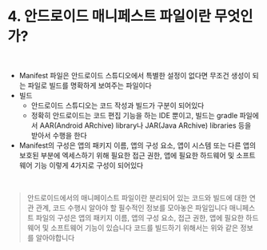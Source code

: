 # 4. 안드로이드 매니페스트 파일이란 무엇인가?

<br>

* Manifest 파일은 안드로이드 스튜디오에서 특별한 설정이 없다면 무조건 생성이 되는 파일로 빌드를 명확하게 보여주는 파일이다
* 빌드
  * 안드로이드 스튜디오는 코드 작성과 빌드가 구분이 되어있다
  * 정확히 안드로이드는 코드 편집 기능을 하는 IDE 뿐이고, 빌드는 gradle 파일에서 AAR(Android ARchive) library나 JAR(Java ARchive) libraries 등을 받아서 수행을 한다
* Manifest의 구성은 앱의 패키지 이름, 앱의 구성 요소, 앱이 시스템 또는 다른 앱의 보호된 부분에 엑세스하기 위해 필요한 접근 권한, 앱에 필요한 하드웨어 및 소프트웨어 기능 이렇게 4가지로 구성이 되어있다

<br>

> 안드로이드에서의 매니페이스트 파일이란 분리되어 있는 코드와 빌드에 대한 연관 관계, 코드 수행시 알아야 할 필수적인 정보를 모아놓은 파일입니다
> 매니페스트 파일의 구성은 앱의 패키지 이름, 앱의 구성 요소, 접근 권한, 앱에 필요한 하드웨어 및 소프트웨어 기능이 있습니다
> 코드를 빌드하기 위해서는 위와 같은 정보를 알아야합니다